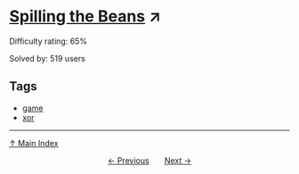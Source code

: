 # [Spilling the Beans](https://projecteuler.net/problem=334) ↗️

Difficulty rating: 65%

Solved by: 519 users
## Tags

- [game](../tags/game.md)
- [xor](../tags/xor.md)



---

[↑ Main Index](../README.md)


<div align=center><a href='333.md'>← Previous</a> &nbsp;&nbsp; &nbsp;&nbsp;  <a href='335.md'>Next →</a></div>
